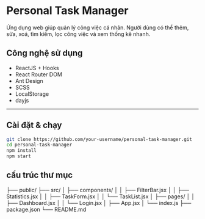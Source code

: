 # Personal Task Manager

Ứng dụng web giúp quản lý công việc cá nhân. Người dùng có thể thêm, sửa, xoá, tìm kiếm, lọc công việc và xem thống kê nhanh.

## Công nghệ sử dụng

- ReactJS + Hooks
- React Router DOM
- Ant Design
- SCSS
- LocalStorage
- dayjs

---

## Cài đặt & chạy

```bash
git clone https://github.com/your-username/personal-task-manager.git
cd personal-task-manager
npm install
npm start
```

## cấu trúc thư mục

├── public/
├── src/
│ ├── components/
│ │ ├── FilterBar.jsx
│ │ ├── Statistics.jsx
│ │ ├── TaskForm.jsx
│ │ └── TaskList.jsx
│ ├── pages/
│ │ ├── Dashboard.jsx
│ │ └── Login.jsx
│ ├── App.jsx
│ └── index.js
├── package.json
└── README.md
